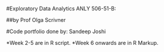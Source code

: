 #Exploratory Data Analytics ANLY 506-51-B: 

##by Prof Olga Scrivner


#Code portfolio done by: Sandeep Joshi

*Week 2-5 are in R script.
*Week 6 onwards are in R Markup.




